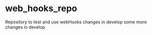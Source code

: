 # web_hooks_repo
Repository to test and use webHooks 
changes in develop
some more changes in develop
